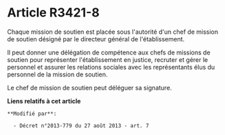 # Article R3421-8

Chaque mission de soutien est placée sous l'autorité d'un chef de mission de soutien désigné par le directeur général de
l'établissement.

Il peut donner une délégation de compétence aux chefs de missions de soutien pour représenter l'établissement en justice,
recruter et gérer le personnel et assurer les relations sociales avec les représentants élus du personnel de la mission de
soutien.

Le chef de mission de soutien peut déléguer sa signature.

**Liens relatifs à cet article**

	**Modifié par**:

	  - Décret n°2013-779 du 27 août 2013 - art. 7

